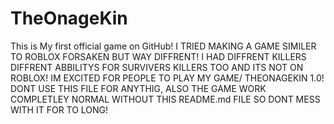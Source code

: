 # TheOnageKin
This is My first official game on GitHub! I TRIED MAKING A GAME SIMILER TO ROBLOX FORSAKEN BUT WAY DIFFRENT! I HAD DIFFRENT KILLERS DIFFRENT ABBILITYS FOR SURVIVERS KILLERS TOO AND ITS NOT ON ROBLOX! IM EXCITED FOR PEOPLE TO PLAY MY GAME/ THEONAGEKIN 1.0! DONT USE THIS FILE FOR ANYTHIG, ALSO THE GAME WORK COMPLETLEY NORMAL WITHOUT THIS README.md FILE SO DONT MESS WITH IT FOR TO LONG!
